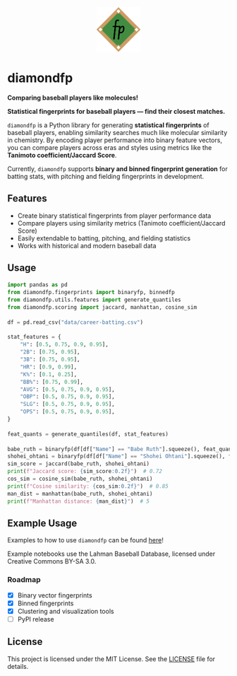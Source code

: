<center><img src='diamondfp.png' width='20%'></center>

# diamondfp
**Comparing baseball players like molecules!** 

**Statistical fingerprints for baseball players — find their closest matches.**  

`diamondfp` is a Python library for generating **statistical fingerprints** of baseball players, enabling similarity searches much like molecular similarity in chemistry. By encoding player performance into binary feature vectors, you can compare players across eras and styles using metrics like the **Tanimoto coefficient/Jaccard Score**.  

Currently, `diamondfp` supports **binary and binned fingerprint generation** for batting stats, with pitching and fielding fingerprints in development.  

## Features  
- Create binary statistical fingerprints from player performance data  
- Compare players using similarity metrics (Tanimoto coefficient/Jaccard Score)  
- Easily extendable to batting, pitching, and fielding statistics  
- Works with historical and modern baseball data 

## Usage

```python
import pandas as pd
from diamondfp.fingerprints import binaryfp, binnedfp
from diamondfp.utils.features import generate_quantiles
from diamondfp.scoring import jaccard, manhattan, cosine_sim

df = pd.read_csv("data/career-batting.csv")

stat_features = {
    "H": [0.5, 0.75, 0.9, 0.95],
    "2B": [0.75, 0.95],
    "3B": [0.75, 0.95],
    "HR": [0.9, 0.99],
    "K%": [0.1, 0.25],
    "BB%": [0.75, 0.99],
    "AVG": [0.5, 0.75, 0.9, 0.95],
    "OBP": [0.5, 0.75, 0.9, 0.95],
    "SLG": [0.5, 0.75, 0.9, 0.95],
    "OPS": [0.5, 0.75, 0.9, 0.95],
}

feat_quants = generate_quantiles(df, stat_features)

babe_ruth = binaryfp(df[df["Name"] == "Babe Ruth"].squeeze(), feat_quants)
shohei_ohtani = binaryfp(df[df["Name"] == "Shohei Ohtani"].squeeze(), feat_quants)
sim_score = jaccard(babe_ruth, shohei_ohtani)
print(f"Jaccard score: {sim_score:0.2f}")  # 0.72
cos_sim = cosine_sim(babe_ruth, shohei_ohtani)
print(f"Cosine similarity: {cos_sim:0.2f}")  # 0.85
man_dist = manhattan(babe_ruth, shohei_ohtani)
print(f"Manhattan distance: {man_dist}")  # 5
```

## Example Usage

Examples to how to use `diamondfp` can be found [here](https://github.com/dlf57/diamondfp/blob/main/examples/examples.md)!

Example notebooks use the Lahman Baseball Database,
licensed under Creative Commons BY-SA 3.0.

### Roadmap

- [X] Binary vector fingerprints
- [X] Binned fingerprints
- [X] Clustering and visualization tools
- [ ] PyPI release

## License
This project is licensed under the MIT License. See the [LICENSE](https://github.com/dlf57/diamondfp/blob/main/LICENSE) file for details.